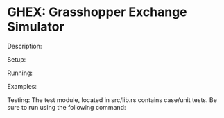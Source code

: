 # GHEX: Grasshopper Exchange Simulator


Description:




Setup:





Running:





Examples:




Testing:
The test module, located in src/lib.rs contains case/unit tests. 
Be sure to run using the following command: 